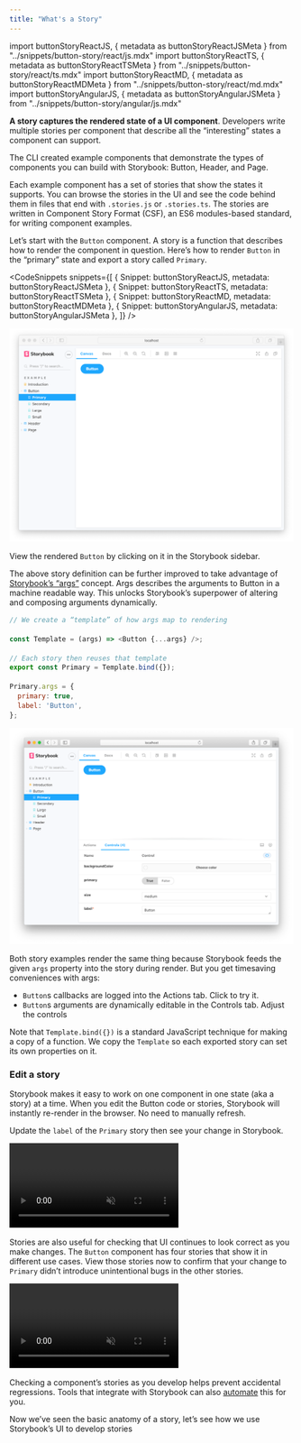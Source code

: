 ```yaml
---
title: "What's a Story"
---
```


import buttonStoryReactJS, { metadata as buttonStoryReactJSMeta } from "../snippets/button-story/react/js.mdx"
import buttonStoryReactTS, { metadata as buttonStoryReactTSMeta } from "../snippets/button-story/react/ts.mdx"
import buttonStoryReactMD, { metadata as buttonStoryReactMDMeta } from "../snippets/button-story/react/md.mdx"
import buttonStoryAngularJS, { metadata as buttonStoryAngularJSMeta } from "../snippets/button-story/angular/js.mdx"

**A story captures the rendered state of a UI component**. Developers write multiple stories per component that describe all the “interesting” states a component can support.

The CLI created example components that demonstrate the types of components you can build with Storybook: Button, Header, and Page.

Each example component has a set of stories that show the states it supports. You can browse the stories in the UI and see the code behind them in files that end with `.stories.js` or `.stories.ts`. The stories are written in Component Story Format (CSF), an ES6 modules-based standard, for writing component examples.

Let’s start with the `Button` component. A story is a function that describes how to render the component in question. Here’s how to render `Button` in the “primary” state and export a story called `Primary`.

<CodeSnippets
snippets={[
{ Snippet: buttonStoryReactJS, metadata: buttonStoryReactJSMeta },
{ Snippet: buttonStoryReactTS, metadata: buttonStoryReactTSMeta },
{ Snippet: buttonStoryReactMD, metadata: buttonStoryReactMDMeta },
{ Snippet: buttonStoryAngularJS, metadata: buttonStoryAngularJSMeta },
]}
/>

![Initial button story](./example-button-noargs.png)

View the rendered `Button` by clicking on it in the Storybook sidebar.

The above story definition can be further improved to take advantage of [Storybook’s “args”](../writing-stories/args.md) concept. Args describes the arguments to Button in a machine readable way. This unlocks Storybook’s superpower of altering and composing arguments dynamically.

```js
// We create a “template” of how args map to rendering

const Template = (args) => <Button {...args} />;

// Each story then reuses that template
export const Primary = Template.bind({});

Primary.args = {
  primary: true,
  label: 'Button',
};
```

![Button story with args](./example-button-args.png)

Both story examples render the same thing because Storybook feeds the given `args` property into the story during render. But you get timesaving conveniences with args:

- `Button`s callbacks are logged into the Actions tab. Click to try it.
- `Button`s arguments are dynamically editable in the Controls tab. Adjust the controls

<div class="aside">

Note that `Template.bind({})` is a standard JavaScript technique for making a copy of a function. We copy the `Template` so each exported story can set its own properties on it.

</div>

### Edit a story

Storybook makes it easy to work on one component in one state (aka a story) at a time. When you edit the Button code or stories, Storybook will instantly re-render in the browser. No need to manually refresh.

Update the `label` of the `Primary` story then see your change in Storybook.

<video autoPlay muted playsInline loop>
  <source
    src="example-button-hot-module-reload-optimized.mp4"
    type="video/mp4"
  />
</video>

Stories are also useful for checking that UI continues to look correct as you make changes. The `Button` component has four stories that show it in different use cases. View those stories now to confirm that your change to `Primary` didn’t introduce unintentional bugs in the other stories.

<video autoPlay muted playsInline loop>
  <source
    src="example-button-browse-stories-optimized.mp4"
    type="video/mp4"
  />
</video>

Checking a component’s stories as you develop helps prevent accidental regressions. Tools that integrate with Storybook can also [automate](..workflows/testing-with-storybook.md) this for you.

Now we’ve seen the basic anatomy of a story, let’s see how we use Storybook’s UI to develop stories
